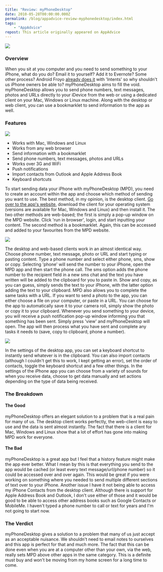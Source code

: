 ```yaml
---
title: "Review: myPhoneDesktop"
date: 2010-05-28T00:00:00.000Z
permalink: /blog/appadvice-review-myphonedesktop/index.html
tags:
    - "AppAdvice"
repost: This article originally appeared on AppAdvice
---
```


![](https://cdn.rknight.me/site/appadvice/740ce08963.jpg)

### Overview

When you sit at you computer and you need to send something to your iPhone, what do you do? Email it to yourself? Add it to Evernote? Some other process? Android Froyo [already does it](https://appadvice.com/appnn/2010/05/apple-learn-googles-android-froyo/) with 'Intents' so why shouldn't us iPhone owners be able to? myPhoneDesktop aims to fill the void. myPhoneDesktop allows you to send phone numbers, text messages, photos and URLs directly to your iDevice from the web or using a dedicated client on your Mac, Windows or Linux machine. Along with the desktop or web client, you can use a bookmarklet to send information to the app as well.

### Features

![](https://cdn.rknight.me/site/appadvice/10297fc739.jpg) 

- Works with Mac, Windows and Linux 
- Works from any web browser 
- Send information with a bookmarklet 
- Send phone numbers, text messages, photos and URLs 
- Works over 3G and WiFi 
- Push notifications 
- Import contacts from Outlook and Apple Address Book 
- Keyboard shortcuts

To start sending data your iPhone with myPhoneDesktop (MPD), you need to create an account within the app and choose which method of sending you want to use. The best method, in my opinion, is the desktop client. [Go over to the app's website](http://myphonedesktop.com/), download the client for your operating system (versions are available for Mac, Windows and Linux) and then install it. The two other methods are web-based; the first is simply a pop-up window on the MPD website. Click 'run in browser', login, and start inputting your content. The second method is a bookmarklet. Again, this can be accessed and added to your favourites from the MPD website. 

![](https://cdn.rknight.me/site/appadvice/18b6de801b.jpg)

The desktop and web-based clients work in an almost identical way. Choose phone number, text message, photo or URL and start typing or pasting content. Type a phone number and select either phone, sms, show or copy. Selecting 'phone' will send the number to your iPhone, open the MPD app and then start the phone call. The sms option adds the phone number to the recipient field in a new sms chat and the text you have written will be added to the clipboard for you to paste in. Show and copy, as you can guess, simply sends the text to your iPhone, with the latter option adding the text to your clipboard. MPD also allows you to complete the same tasks with a URL. If you want to send a photo to the app, you can either choose a file on your computer, or paste in a URL. You can choose for the app to automatically save it to your camera roll, simply show the photo or copy it to your clipboard. Whenever you send something to your device, you will receive a push notification pop-up window informing you that something has been sent. Simply press 'view' and myPhoneDesktop will open. The app will then process what you have sent and complete any tasks it needs to (save, copy to clipboard, phone a number). 

![](https://cdn.rknight.me/site/appadvice/ddc222f77d.jpg)

In the settings of the desktop app, you can set a keyboard shortcut to instantly send whatever is in the clipboard. You can also import contacts (although I couldn't get this to work, I kept getting an error), set the order of contacts, toggle the keyboard shortcut and a few other things. In the settings of the iPhone app you can choose from a variety of sounds for when you receive data, choose to get data manually and set actions depending on the type of data being received.

### The Breakdown

#### The Good

myPhoneDesktop offers an elegant solution to a problem that is a real pain for many of us. The desktop client works perfectly, the web-client is easy to use and the data is sent almost instantly. The fact that there is a client for Mac, Windows and Linux show that a lot of effort has gone into making MPD work for everyone. 

#### The Bad

myPhoneDesktop is a great app but I feel that a history feature might make the app ever better. What I mean by this is that everything you send to the app would be cached (or least every text message/url/phone number) so it could be accessed over and over again. This would be great if you were working on something where you needed to send multiple different sections of text over to your iPhone. Another issue I have it not being able to access my iPhone Contacts from the desktop client. Although there is support for Apple Address Book and Outlook, I don't use either of those and it would be good to be able to access other address books such as Google Contacts or MobileMe. I haven't typed a phone number to call or text for years and I'm not going to start now.

### The Verdict

myPhoneDesktop gives a solution to a problem that many of us just accept as an acceptable nuisance. We shouldn't need to email notes to ourselves and this app is perfect for that and much more. The fact that this can be done even when you are at a computer other than your own, via the web, really sets MPD above other apps in the same category. This is a definite must buy and won't be moving from my home screen for a long time to come.
